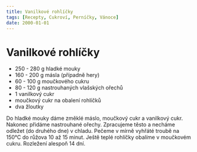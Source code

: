 ```yaml
---
title: Vanilkové rohlíčky
tags: [Recepty, Cukroví, Perníčky, Vánoce]
date: 2000-01-01
---
```


# Vanilkové rohlíčky

* 250 - 280 g hladké mouky
* 160 - 200 g másla (případně hery)
* 60 - 100 g moučkového cukru
* 80 - 120 g nastrouhaných vlašských ořechů
* 1 vanilkový cukr
* moučkový cukr na obalení rohlíčků
* dva žloutky

Do hladké mouky dáme změklé máslo, moučkový cukr a vanilkový cukr. Nakonec
přidáme nastrouhané ořechy. Zpracujeme těsto a necháme odležet (do druhého dne) v chladu.
Pečeme v mírně vyhřáté troubě na 150°C do růžova 10 až 15 minut.
Ještě teplé rohlíčky obalíme v moučkovém cukru. Rozležení alespoň 14 dní.
